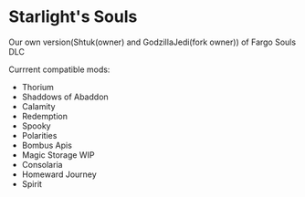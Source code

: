 # Starlight's Souls

Our own version(Shtuk(owner) and GodzillaJedi(fork owner)) of Fargo Souls DLC

Currrent compatible mods:
- Thorium
- Shaddows of Abaddon
- Calamity
- Redemption
- Spooky
- Polarities
- Bombus Apis
- Magic Storage
WIP
- Consolaria
- Homeward Journey
- Spirit
